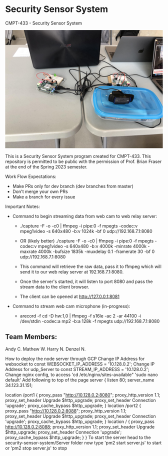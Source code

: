 # Security Sensor System

CMPT-433 - Security Sensor System

![image](docs/demodaysetup.jpg)

This is a Security Sensor System program created for CMPT-433. This repository is permitted to be public with the permission of Prof. Brian Fraser at the end of the Spring 2023 semester.

Work Flow Expectations:
- Make PRs only for dev branch (dev branches from master)
- Don't merge your own PRs
- Make a branch for every issue

Important Notes:
- Command to begin streaming data from web cam to web relay server:
    - ./capture -F -o -c0 | ffmpeg -i pipe:0 -f mpegts -codec:v mpeg1video -s 640x480 -b:v 1024k -bf 0 udp://192.168.7.1:8080
    - OR (likely better) ./capture -F -o -c0 | ffmpeg -i pipe:0 -f mpegts -codec:v mpeg1video -s 640x480 -b:v 4000k -minrate 4000k -maxrate 4000k -bufsize 1835k -muxdelay 0.1 -framerate 30 -bf 0 udp://192.168.7.1:8080

    - This command will retrieve the raw data, pass it to ffmpeg which will send it to our web relay server at 192.168.7.1:8080.
    - Once the server's started, it will listen to port 8080 and pass the stream data to the client browser.
    - The client can be opened at http://127.0.0.1:8081

- Command to stream web cam microphone (in-progress):
    - arecord -f cd -D hw:1,0 | ffmpeg -f s16le -ac 2 -ar 44100 -i /dev/stdin -codec:a mp2 -b:a 128k -f mpegts udp://192.168.7.1:8080

Team Members:
-------------
Andy C.
Mathew W.
Harry N.
Denzel N.

How to deploy the node server through GCP 
Change IP Address for websocket to 
const WEBSOCKET_IP_ADDRESS = '10.128.0.2';
Change IP Address for udp_Server to 
const STREAM_IP_ADDRESS = '10.128.0.2';
Change nginx config, to access 'cd /etc/nginx/sites-available"
'sudo nano default'
Add following to top of the page
server {
  listen 80;
  server_name 34.123.31.151;

  location /port1 {
    proxy_pass "http://10.128.0.2:8080";
    proxy_http_version 1.1;
    proxy_set_header Upgrade $http_upgrade;
    proxy_set_header Connection 'upgrade';
    proxy_cache_bypass $http_upgrade;
  }
  location /port2 {
    proxy_pass "http://10.128.0.2:8088";
    proxy_http_version 1.1;
    proxy_set_header Upgrade $http_upgrade;
    proxy_set_header Connection 'upgrade';
    proxy_cache_bypass $http_upgrade;
  }
  location / {
    proxy_pass http://10.128.0.2:8088;
    proxy_http_version 1.1;
    proxy_set_header Upgrade $http_upgrade;
    proxy_set_header Connection 'upgrade';
    proxy_cache_bypass $http_upgrade;
  }
}
To start the server head to the security-sensor-system/Server folder 
now type 'pm2 start server.js' to start or 'pm2 stop server.js' to stop
